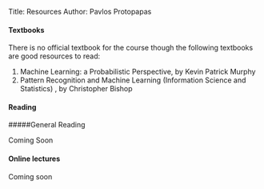 Title: Resources
Author: Pavlos Protopapas

#### Textbooks

There is no official textbook for the course though the following textbooks are good resources to read:

1. Machine Learning: a Probabilistic Perspective, by Kevin Patrick Murphy 
2. Pattern Recognition and Machine Learning (Information Science and Statistics) , by Christopher Bishop

#### Reading 

#####General Reading

Coming Soon

#### Online lectures

Coming soon
